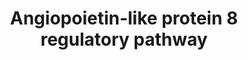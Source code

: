 ---
annotations:
- type: Pathway Ontology
  value: insulin signaling pathway
- type: Pathway Ontology
  value: regulatory pathway
authors:
- Siddiqa
- Susan
- Elisa
- Khanspers
- Egonw
- AlexanderPico
- MaintBot
- Marvin M2
- Eweitz
description: The hepatic ANGPTL8 (Angiopoietin Like Protein 8) regulatory pathway
  represents an up-to-date curated interactive pathway for all of the interactions
  from the known regulators of ANGPTL8 and updated signaling events of insulin signaling
  in the liver.   Proteins on this pathway have targeted assays available via the
  [https://assays.cancer.gov/available_assays?wp_id=WP3915 CPTAC Assay Portal]
last-edited: 2021-12-22
organisms:
- Homo sapiens
redirect_from:
- /index.php/Pathway:WP3915
- /instance/WP3915
schema-jsonld:
- '@context': https://schema.org/
  '@id': https://wikipathways.github.io/pathways/WP3915.html
  '@type': Dataset
  creator:
    '@type': Organization
    name: WikiPathways
  description: The hepatic ANGPTL8 (Angiopoietin Like Protein 8) regulatory pathway
    represents an up-to-date curated interactive pathway for all of the interactions
    from the known regulators of ANGPTL8 and updated signaling events of insulin signaling
    in the liver.   Proteins on this pathway have targeted assays available via the
    [https://assays.cancer.gov/available_assays?wp_id=WP3915 CPTAC Assay Portal]
  keywords:
  - ''
  - T4
  - ABCG5
  - MAP3K1
  - Multi-drug
  - AMPKa1
  - MAPK14
  - MAPK10
  - PIK3CD
  - Transcription
  - RPS6KA6
  - CBLC
  - G-6-P
  - PIK3CA
  - MAP3K9
  - RPS6KB2
  - MAPK12
  - AMPKy1
  - SLCO1C1
  - EIF4E
  - mTOR
  - PP2A
  - PIK3R1
  - MAPK11
  - MAP4K2
  - Glycogenesis
  - mlst8
  - MAP3K5
  - CBL
  - GRB2
  - EIF4EBP1
  - Cell Growth
  - PEPCK
  - MAP3K10
  - RPS6KB1
  - SHC2
  - SOS1
  - 'Triacylglyceride '
  - MAP4K1
  - PIK3R4
  - GSK3B
  - FBP
  - RXRA
  - THRA
  - metabolism
  - ' AMPK'
  - AKT2
  - MAPK4
  - Drug and steroid
  - MAPK1
  - PIK3CB
  - AMPKb2
  - PI(4,5)P2
  - MAP3K12
  - FLOT1
  - RPS6KA1
  - Translation Regulation
  - MAP4K4
  - AMPKy2
  - PIK3C2G
  - CIP42
  - LXR
  - 'Protein synthesis and '
  - MAP2K5
  - Glucose
  - factors
  - MAPK13
  - Synthesis
  - MAPK6
  - Glycolysis-Gluconeogenesis
  - IRS4
  - TSC2
  - MAP2K6
  - MAP2K7
  - Signaling
  - PI(3,4,5)P3
  - MAP3K14
  - MAP3K7
  - MAP3K4
  - glycogen
  - PIK3C2A
  - SOS2
  - SHC1
  - RPS6KA4
  - SCD
  - resistance
  - SHC3
  - CBLB
  - INSR
  - MAP3K8
  - PDK
  - FASN
  - F-2,6-P2
  - MAP3K11
  - RHEB
  - RPS6KA5
  - SEST3
  - Chrebp
  - 'Signaling Pathway '
  - CAP1
  - Raptor
  - SREBP1a-c
  - Exo70
  - MAP3K2
  - AMPKy3
  - MAP2K2
  - X-5-P
  - MAP2K1
  - PIK3R3
  - MAPK9
  - MAPK3
  - DIO2
  - SLC16A2
  - RAPGEF1
  - RPS6KA3
  - MINK1
  - 'Insulin '
  - SREBP Pathway
  - lipogenesis
  - CYP3A4
  - PIK3CG
  - Pathway
  - LPL
  - amino acids
  - CYP2B6
  - CRK
  - MAPK8
  - PTP
  - T3
  - AMPKb1
  - GSK3A
  - THRB
  - PIK3R2
  - MAP2K3
  - Differentiation
  - RPS6KA2
  - Rictor
  - 'Autophagy '
  - Insulin
  - MAP3K6
  - PIK3C3
  - IRS1
  - PPARalpha
  - SIN1
  - MAP4K3
  - FLOT2
  - RAF1
  - GCK
  - GS
  - CD45+ hematopoietic-
  - MAP3K3
  - AKT1
  - FOXO1A
  - G6PC
  - SREBP2
  - MAP4K5
  - RAS
  - CYP7A1
  - IRS2
  - GLUT1
  - AMPKa2
  - ANGPTL8
  - FOXO3A
  - MAP3K13
  - TSC1
  - RHOQ
  - ABCG8
  - MAPK7
  - GLUT4
  - MAP2K4
  - '   derived cell '
  - '  proliferation '
  license: CC0
  name: Angiopoietin-like protein 8 regulatory pathway
seo: CreativeWork
title: Angiopoietin-like protein 8 regulatory pathway
wpid: WP3915
---